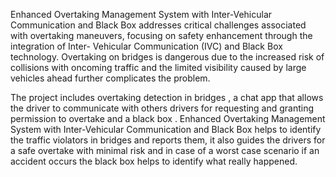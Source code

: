 Enhanced Overtaking Management System with Inter-Vehicular Communication and Black Box addresses critical challenges associated with overtaking maneuvers, focusing on safety enhancement through the integration of Inter- Vehicular Communication (IVC) and Black Box technology. Overtaking on bridges is dangerous due to the increased risk of collisions with oncoming traffic and the limited visibility caused by large vehicles ahead further complicates the problem.

The project includes overtaking detection in bridges , a chat app that allows the driver to communicate with others drivers for requesting and granting permission to overtake and a black box . Enhanced Overtaking Management System with Inter-Vehicular Communication and Black Box helps to identify the traffic violators in bridges and reports them, it also guides the drivers for a safe overtake with minimal risk and in case of a worst case scenario if an accident occurs the black box helps to identify what really happened.

